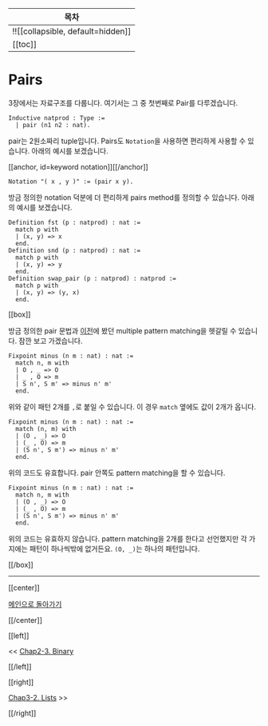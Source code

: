 | 목차 |
|-------------------|
|!![[collapsible, default=hidden]]  |
|[[toc]]|

# Pairs

3장에서는 자료구조를 다룹니다. 여기서는 그 중 첫번째로 Pair를 다루겠습니다.

```coq, line_num
Inductive natprod : Type :=
  | pair (n1 n2 : nat).
```

pair는 2원소짜리 tuple입니다. Pairs도 `Notation`을 사용하면 편리하게 사용할 수 있습니다. 아래의 예시를 보겠습니다.

[[anchor, id=keyword notation]][[/anchor]]

```coq
Notation "( x , y )" := (pair x y).
```

방금 정의한 notation 덕분에 더 편리하게 pairs method를 정의할 수 있습니다. 아래의 예시를 보겠습니다.

```coq, line_num
Definition fst (p : natprod) : nat :=
  match p with
  | (x, y) => x
  end.
Definition snd (p : natprod) : nat :=
  match p with
  | (x, y) => y
  end.
Definition swap_pair (p : natprod) : natprod :=
  match p with
  | (x, y) => (y, x)
  end.
```

[[box]]

방금 정의한 pair 문법과 [이전](Chap1-2.html#minus)에 봤던 multiple pattern matching을 헷갈릴 수 있습니다. 잠깐 보고 가겠습니다.

```coq, line_num
Fixpoint minus (n m : nat) : nat :=
  match n, m with
  | O , _ => O
  | _ , O => m
  | S n', S m' => minus n' m'
  end.
```

위와 같이 패턴 2개를 `,`로 붙일 수 있습니다. 이 경우 `match` 옆에도 값이 2개가 옵니다.

```coq, line_num
Fixpoint minus (n m : nat) : nat :=
  match (n, m) with
  | (O , _) => O
  | (_ , O) => m
  | (S n', S m') => minus n' m'
  end.
```

위의 코드도 유효합니다. pair 안쪽도 pattern matching을 할 수 있습니다.

```coq, line_num
Fixpoint minus (n m : nat) : nat :=
  match n, m with
  | (O , _) => O
  | (_ , O) => m
  | (S n', S m') => minus n' m'
  end.
```

위의 코드는 유효하지 않습니다. pattern matching을 2개를 한다고 선언했지만 각 가지에는 패턴이 하나씩밖에 없거든요. `(O, _)`는 하나의 패턴입니다.

[[/box]]

---

[[center]]

[메인으로 돌아가기](index.html)

[[/center]]

[[left]]

<< [Chap2-3. Binary](Chap2-3.html)

[[/left]]

[[right]]

[Chap3-2. Lists](Chap3-2.html) >>

[[/right]]